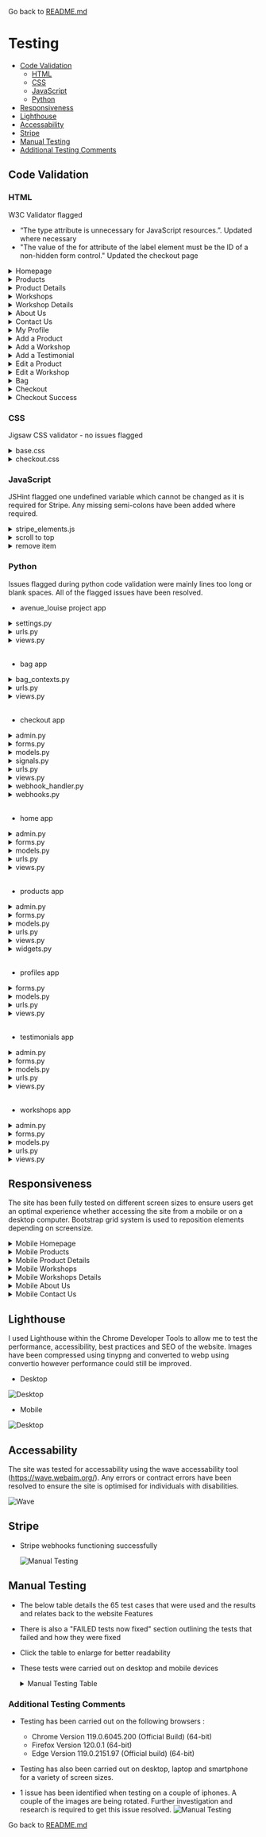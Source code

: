 Go back to [README.md](/README.md)

# Testing
- [Code Validation](#code-validation)
    - [HTML](#html)
    - [CSS](#css)
    - [JavaScript](#JavaScript)
    - [Python](#python)
- [Responsiveness](#Responsiveness)
- [Lighthouse](#Lighthouse)
- [Accessability](#Accessability)
- [Stripe](#Stripe)
- [Manual Testing](#manual-testing)
- [Additional Testing Comments](#additional-testing-comments)


## Code Validation
### HTML

W3C Validator flagged 
- “The type attribute is unnecessary for JavaScript resources.”. Updated where necessary
- "The value of the for attribute of the label element must be the ID of a non-hidden form control." Updated the checkout page

<details>
    <summary>Homepage</summary>

![Homepage](documentation/HTML/Homepage.png)
</details>

<details>
    <summary>Products</summary>

![Products](documentation/HTML/products.png)
</details>

<details>
    <summary>Product Details</summary>

![Product Details](documentation/HTML/product_details.png)
</details>

<details>
    <summary>Workshops</summary>

![Workshops](documentation/HTML/workshops.png)
</details>

<details>
    <summary>Workshop Details</summary>

![Workshop Details](documentation/HTML/workshop_details.png)
</details>

<details>
    <summary>About Us</summary>

![About Us](documentation/HTML/about_us.png)
</details>

<details>
    <summary>Contact Us</summary>

![Contact Us](documentation/HTML/contact_us.png)
</details>

<details>
    <summary>My Profile</summary>

![My Profile](documentation/HTML/profile.png)
</details>

<details>
    <summary>Add a Product</summary>

![Add a Product](documentation/HTML/add_product.png)
&nbsp;

HTML validation flagged an issue with a duplicated id (id="id_image"). Following investigation this is being generated in the custom_clearable_file_input.html file. Further research required to fix
</details>

<details>
    <summary>Add a Workshop</summary>

![Add a Workshop](documentation/HTML/add_workshop.png)
</details>

<details>
    <summary>Add a Testimonial</summary>

![Add a Testimonial](documentation/HTML/add_testimonial.png)
</details>

<details>
    <summary>Edit a Product</summary>

![Edit a Product](documentation/HTML/edit_product.png)
&nbsp;

HTML validation flagged an issue with a duplicated id (id="id_image"). Following investigation this is being generated in the custom_clearable_file_input.html file. Further research required to fix
</details>

<details>
    <summary>Edit a Workshop</summary>

![Edit a Workshop](documentation/HTML/edit_workshop.png)
</details>

<details>
    <summary>Bag</summary>

![Bag](documentation/HTML/bag.png)
</details>

<details>
    <summary>Checkout</summary>

![Checkout](documentation/HTML/checkout.png)
</details>

<details>
    <summary>Checkout Success</summary>

![Checkout Success](documentation/HTML/checkout_success.png)
</details>

### CSS

Jigsaw CSS validator - no issues flagged

<details>
    <summary>base.css</summary>

![base.css](documentation/CSS/base.css.png)
</details>

<details>
    <summary>checkout.css</summary>

![checkout.css](documentation/CSS/checkout.css.png)
</details>

### JavaScript

JSHint flagged one undefined variable which cannot be changed as it is required for Stripe. Any missing semi-colons have been added where required.

<details>
    <summary>stripe_elements.js</summary>

![stripe_elements.js](documentation/images/javascript.png)
</details>

<details>
    <summary>scroll to top</summary>

![scroll to top](documentation/images/scroll_top.png)
</details>

<details>
    <summary>remove item</summary>

![remove item](documentation/images/remove_item.png)
</details>

### Python

Issues flagged during python code validation were mainly lines too long or blank spaces. All of the flagged issues have been resolved.

- avenue_louise project app

<details>
    <summary>settings.py</summary>

![settings.py](documentation/python/avelou_settings.py.png)
</details>

<details>
    <summary>urls.py</summary>

![urls.py](documentation/python/avelou_urls.py.png)
</details>

<details>
    <summary>views.py</summary>

![views.py](documentation/python/avelou_views.py.png)
</details>
&nbsp;

- bag app

<details>
    <summary>bag_contexts.py</summary>

![bag_contents.py](documentation/python/bag_contexts.py.png)
</details>

<details>
    <summary>urls.py</summary>

![urls.py](documentation/python/bag_urls.py.png)
</details>

<details>
    <summary>views.py</summary>

![views.py](documentation/python/bag_views.py.png)
</details>
&nbsp;

- checkout app

<details>
    <summary>admin.py</summary>

![admin.py](documentation/python/checkout_admin.py.png)
</details>

<details>
    <summary>forms.py</summary>

![forms.py](documentation/python/checkout_forms.py.png)
</details>

<details>
    <summary>models.py</summary>

![models.py](documentation/python/checkout_models.py.png)
</details>

<details>
    <summary>signals.py</summary>

![signals.py](documentation/python/checkout_signals.py.png)
</details>

<details>
    <summary>urls.py</summary>

![urls.py](documentation/python/checkout_urls.py.png)
</details>

<details>
    <summary>views.py</summary>

![views.py](documentation/python/checkout_views.py.png)
</details>

<details>
    <summary>webhook_handler.py</summary>

![webhook_handler.py](documentation/python/checkout_webhook_handler.py.png)
</details>

<details>
    <summary>webhooks.py</summary>

![webhooks.py](documentation/python/checkout_webhooks.py.png)
</details>
&nbsp;

- home app

<details>
    <summary>admin.py</summary>

![admin.py](documentation/python/home_admin.py.png)
</details>

<details>
    <summary>forms.py</summary>

![forms.py](documentation/python/home_forms.py.png)
</details>

<details>
    <summary>models.py</summary>

![models.py](documentation/python/home_models.py.png)
</details>

<details>
    <summary>urls.py</summary>

![urls.py](documentation/python/home_urls.py.png)
</details>

<details>
    <summary>views.py</summary>

![views.py](documentation/python/home_views.py.png)
</details>
&nbsp;

- products app

<details>
    <summary>admin.py</summary>

![admin.py](documentation/python/products_admin.py.png)
</details>

<details>
    <summary>forms.py</summary>

![forms.py](documentation/python/products_forms.py.png)
</details>

<details>
    <summary>models.py</summary>

![models.py](documentation/python/products_models.py.png)
</details>

<details>
    <summary>urls.py</summary>

![urls.py](documentation/python/products_urls.py.png)
</details>

<details>
    <summary>views.py</summary>

![views.py](documentation/python/products_views.py.png)
</details>

<details>
    <summary>widgets.py</summary>

![widgets.py](documentation/python/products_widgets.py.png)
</details>
&nbsp;

- profiles app

<details>
    <summary>forms.py</summary>

![forms.py](documentation/python/profiles_forms.py.png)
</details>

<details>
    <summary>models.py</summary>

![models.py](documentation/python/profiles_models.py.png)
</details>

<details>
    <summary>urls.py</summary>

![urls.py](documentation/python/profiles_urls.py.png)
</details>

<details>
    <summary>views.py</summary>

![views.py](documentation/python/profiles_views.py.png)
</details>
&nbsp;

- testimonials app

<details>
    <summary>admin.py</summary>

![admin.py](documentation/python/testimonials_admin.py.png)
</details>

<details>
    <summary>forms.py</summary>

![forms.py](documentation/python/testimonials_forms.py.png)
</details>

<details>
    <summary>models.py</summary>

![models.py](documentation/python/testimonials_models.py.png)
</details>

<details>
    <summary>urls.py</summary>

![urls.py](documentation/python/testimonials_urls.py.png)
</details>

<details>
    <summary>views.py</summary>

![views.py](documentation/python/testimonials_views.py.png)
</details>
&nbsp;

- workshops app

<details>
    <summary>admin.py</summary>

![admin.py](documentation/python/workshops_admin.py.png)
</details>

<details>
    <summary>forms.py</summary>

![forms.py](documentation/python/workshops_forms.py.png)
</details>

<details>
    <summary>models.py</summary>

![models.py](documentation/python/workshops_models.py.png)
</details>

<details>
    <summary>urls.py</summary>

![urls.py](documentation/python/workshops_urls.py.png)
</details>

<details>
    <summary>views.py</summary>

![views.py](documentation/python/workshops_views.py.png)
</details>


## Responsiveness

The site has been fully tested on different screen sizes to ensure users get an optimal experience whether accessing the site from a mobile or on a desktop computer. Bootstrap grid system is used to reposition elements depending on screensize. 

<details>
    <summary>Mobile Homepage</summary>

![Mobile Homepage](documentation/mobile/home-mob.jpg)
</details>

<details>
    <summary>Mobile Products</summary>

![Mobile Products](documentation/mobile/products-mob.jpg)
</details>

<details>
    <summary>Mobile Product Details</summary>

![Mobile Product Details](documentation/mobile/product-details-mob.jpg)
</details>

<details>
    <summary>Mobile Workshops</summary>

![Mobile Workshops](documentation/mobile/workshops-mob.jpg)
</details>

<details>
    <summary>Mobile Workshops Details</summary>

![Mobile Workshops Details](documentation/mobile/workshop_details-mob.jpg)
</details>

<details>
    <summary>Mobile About Us</summary>

![Mobile About Us](documentation/mobile/about-mob-bug.jpg)
</details>

<details>
    <summary>Mobile Contact Us</summary>

![Mobile Contact Us](documentation/mobile/contact-mob.jpg)
</details>

## Lighthouse

I used Lighthouse within the Chrome Developer Tools to allow me to test the performance, accessibility, best practices and SEO of the website.
Images have been compressed using tinypng and converted to webp using convertio however performance could still be improved.

 - Desktop

 ![Desktop](documentation/images/lighthouse_desktop.png)

 - Mobile

 ![Desktop](documentation/images/lighthouse-mobile.png)

## Accessability

The site was tested for accessability using the wave accessability tool (https://wave.webaim.org/). Any errors or contract errors have been resolved to ensure the site is optimised for individuals with disabilities.

 ![Wave](documentation/images/wave.png)


## Stripe

- Stripe webhooks functioning successfully

    ![Manual Testing](documentation/images/stripe.png)

## Manual Testing

- The below table details the 65 test cases that were used and the results and relates back to the website Features
- There is also a "FAILED tests now fixed" section outlining the tests that failed and how they were fixed
- Click the table to enlarge for better readability
- These tests were carried out on desktop and mobile devices

    <details>
    <summary>Manual Testing Table</summary>

    ![Manual Testing](documentation/images/testing-al.png)
    </details>

### Additional Testing Comments

- Testing has been carried out on the following browsers :

    - Chrome Version 119.0.6045.200 (Official Build) (64-bit)
    - Firefox Version 120.0.1 (64-bit)
    - Edge Version 119.0.2151.97 (Official build) (64-bit)

- Testing has also been carried out on desktop, laptop and smartphone for a variety of screen sizes.

- 1 issue has been identified when testing on a couple of iphones. A couple of the images are being rotated. Further investigation and research is required to get this issue resolved.
![Manual Testing](documentation/images/iphone.jpg)


Go back to [README.md](/README.md)